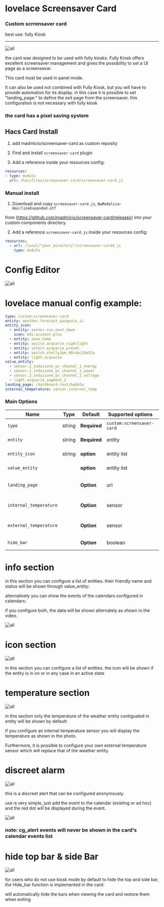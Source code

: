 # lovelace Screensaver Card
### Custom scrrensaver card
best use: fully Kiosk
<hr>



![all](image/screen.png)

the card was designed to be used with fully kiosks.
Fully Kiosk offers excellent screensaver management and gives the possibility to set a UI page as a screensevar.

This card must be used in panel mode.

It can also be used not combined with Fully Kiosk, but you will have to provide automation for its display.
in this case it is possible to set "landing_page:" to define the exit page from the screensaver.
this configuration is not necessary with fully kiosk

### the card has a pixel saving system

## Hacs Card Install

1. add madmicio/screensaver-card as custom reposity

2. Find and install `screensaver-card` plugin

2. Add a reference  inside your resources config:

  ```yaml
resources:
  - type: module
    url: /hacsfiles/screensaver-card/screensaver-card.js
```


### Manual install

1. Download and copy `screensaver-card.js`, `BwModelica-HairlineExpanded.otf`

 from (https://github.com/madmicio/screensaver-card/releases) into your custom components  directory.

2. Add a reference `screensaver-card.js` inside your resources config:

  ```yaml
  resources:
    - url: /local/"your_directory"/screensaver-cardd.js
      type: module
  ```


  # Config Editor
  ![all](image/editor2.png)
  # lovelace manual config example: 
```yaml
type: custom:screensaver-card
entity: weather.forecast_pasquale_ii
entity_icon:
  - entity: sensor.sun_next_dawn
    icon: mdi:account-plus
  - entity: zone.home
  - entity: switch.acquario_nightlight
  - entity: select.acquario_preset
  - entity: switch.shelly1pm_98cdac2de52a
  - entity: light.acquario
value_entity:
  - sensor.2_induzione_pc_channel_1_energy
  - sensor.2_induzione_pc_channel_1_power
  - sensor.2_induzione_pc_channel_2_voltage
  - light.acquario_segment_2
landing_page: /dashboard-test/bubble
internal_temperature: sensor.internal_temp
```
### Main Options
| Name | Type | Default | Supported options | Description |
| -------------- | ----------- | ------------ | ------------------------------------------------ | --------------------------------------------------------------------------------------------------------------------------------------------------------------------------------------------------------------------------------------------------------------------------------------------------------------------------------------------- |
| `type` | string | **Required** | `custom:screensaver-card` | Type of the card |
| `entity` | string | **Required** | entity | weather entity |
| `entity_icon` | string | **option** | entity list | state entity list |
| `value_entity` |  | **option**| entity list | icon entity list|
| `landing_page` |  | **Option**| url | landing page afther screensaver | 
| `internal_temperature` |  | **Option**| sensor | internal temperature sensor|
| `external_temperature` |  | **Option**| sensor | internal temperature sensor|
| `hide_bar` |  | **Option**| boolean | hide top & side bar|

  # info section
  in this section you can configure a list of entities.
their friendly name and status will be shown through value_entity:

alternatively you can show the events of the calendars configured in calendars:

if you configure both, the data will be shown alternately as shown in the video.

![all](image/videogif.gif)

 # icon section
![all](image/icon.png)

in this section you can configure a list of entities.
the icon will be shown if the entity is in on or in any case in an active state

 # temperature section
![all](image/temp.png)

in this section only the temperature of the weather entity contiguated in entity will be shown by default:

if you configure an internal temperature sensor you will display the temperature as shown in the photo.

Furthermore, it is possible to configure your own external temperature sensor which will replace that of the weather entity.

# discreet alarm
![all](image/cg_Alert.png)

this is a discreet alert that can be configured anonymously. 

use is very simple, just add the event to the calendar (existing or ad hoc) and the red dot will be displayed during the event.

![all](image/cg_alert_2.png)

### note: cg_alert events will never be shown in the card's calendar events list

# hide top bar & side Bar
![all](image/hide.png)

for users who do not use kiosk mode by default to hide the top and side bar, the Hide_bar function is implemented in the card:

will automatically hide the bars when viewing the card and restore them when exiting
